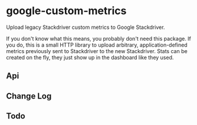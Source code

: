 google-custom-metrics
=====================

Upload legacy Stackdriver custom metrics to Google Stackdriver.

If you don't know what this means, you probably don't need this package.  If you do,
this is a small HTTP library to upload arbitrary, application-defined metrics
previously sent to Stackdriver to the new Stackdriver.  Stats can be created on the
fly, they just show up in the dashboard like they used.

Api
---

Change Log
----------

Todo
----
